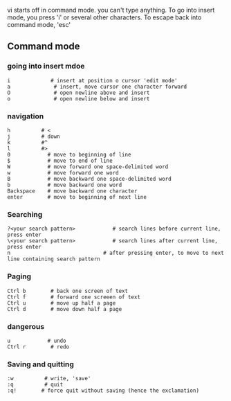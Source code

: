vi starts off in command mode. you can't type anything. To go into insert mode, you press 'i' or several other characters. To escape back into command mode, 'esc'

## Command mode
### going into insert mdoe
```
i             # insert at position o cursor 'edit mode'
a              # insert, move cursor one character forward
O              # open newline above and insert
o              # open newline below and insert
```


### navigation
```
h          # <
j          # down
k          #^
l          #>
0            # move to beginning of line
$            # move to end of line
W            # move forward one space-delimited word 
w            # move forward one word
B            # move backward one space-delimited word
b            # move backward one word
Backspace    # move backward one character
enter        # move to beginning of next line
```

### Searching
```
?<your search pattern>            # search lines before current line, press enter
\<your search pattern>            # search lines after current line, press enter
n                              # after pressing enter, to move to next line containing search pattern

```

### Paging
```
Ctrl b        # back one screen of text
Ctrl f        # forward one screeen of text
Ctrl u        # move up half a page
Ctrl d        # move down half a page
```

### dangerous
```
u            # undo
Ctrl r        # redo
```

### Saving and quitting
```
:w          # write, 'save'
:q          # quit
:q!        # force quit without saving (hence the exclamation)
```

